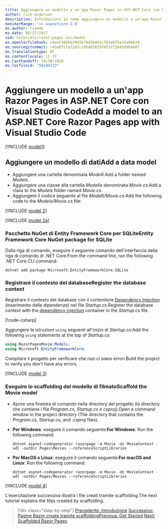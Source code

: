 ```yaml
---
title: Aggiungere un modello a un'app Razor Pages in ASP.NET Core con Visual Studio Code
author: rick-anderson
description: Informazioni su come aggiungere un modello a un'app Razor Pages in ASP.NET Core con Visual Studio Code.
monikerRange: '>= aspnetcore-2.0'
ms.author: riande
ms.date: 08/27/2017
uid: tutorials/razor-pages-vsc/model
ms.openlocfilehash: c4aef369bb3965b70d1b461cf63e6f5a26a00628
ms.sourcegitcommit: c43a6f1fe72d7c2db4b5815fd532f2b45d964e07
ms.translationtype: HT
ms.contentlocale: it-IT
ms.lasthandoff: 10/30/2018
ms.locfileid: "50244723"
---
```

# <a name="add-a-model-to-an-aspnet-core-razor-pages-app-with-visual-studio-code"></a><span data-ttu-id="a9326-103">Aggiungere un modello a un'app Razor Pages in ASP.NET Core con Visual Studio Code</span><span class="sxs-lookup"><span data-stu-id="a9326-103">Add a model to an ASP.NET Core Razor Pages app with Visual Studio Code</span></span>

[!INCLUDE [model1](../../includes/RP/model1.md)]

## <a name="add-a-data-model"></a><span data-ttu-id="a9326-104">Aggiungere un modello di dati</span><span class="sxs-lookup"><span data-stu-id="a9326-104">Add a data model</span></span>

* <span data-ttu-id="a9326-105">Aggiungere una cartella denominata *Modelli*.</span><span class="sxs-lookup"><span data-stu-id="a9326-105">Add a folder named *Models*.</span></span>
* <span data-ttu-id="a9326-106">Aggiungere una classe alla cartella *Modello* denominata *Movie.cs*.</span><span class="sxs-lookup"><span data-stu-id="a9326-106">Add a class to the *Models* folder named *Movie.cs*.</span></span>
* <span data-ttu-id="a9326-107">Aggiungere il codice seguente al file *Modelli/Movie.cs*:</span><span class="sxs-lookup"><span data-stu-id="a9326-107">Add the following code to the *Models/Movie.cs* file:</span></span>

[!INCLUDE [model 2](../../includes/RP/model2.md)]

[!INCLUDE [model 2a](../../includes/RP/model2a.md)]

### <a name="entity-framework-core-nuget-package-for-sqlite"></a><span data-ttu-id="a9326-108">Pacchetto NuGet di Entity Framework Core per SQLite</span><span class="sxs-lookup"><span data-stu-id="a9326-108">Entity Framework Core NuGet package for SQLite</span></span>

<span data-ttu-id="a9326-109">Dalla riga di comando, eseguire il seguente comando dell'interfaccia della riga di comando di .NET Core:</span><span class="sxs-lookup"><span data-stu-id="a9326-109">From the command line, run the following .NET Core CLI command:</span></span>

```console
dotnet add package Microsoft.EntityFrameworkCore.SQLite
```

<a name="reg"></a>

### <a name="register-the-database-context"></a><span data-ttu-id="a9326-110">Registrare il contesto del database</span><span class="sxs-lookup"><span data-stu-id="a9326-110">Register the database context</span></span>

<span data-ttu-id="a9326-111">Registrare il contesto del database con il contenitore [Dependency Injection](xref:fundamentals/dependency-injection) (inserimento delle dipendenze) nel file *Startup.cs*.</span><span class="sxs-lookup"><span data-stu-id="a9326-111">Register the database context with the [dependency injection](xref:fundamentals/dependency-injection) container in the *Startup.cs* file.</span></span>

[!code-csharp[](../../tutorials/razor-pages/razor-pages-start/sample/RazorPagesMovie/Startup.cs?name=snippet_ConfigureServices2&highlight=10-11)]

<span data-ttu-id="a9326-112">Aggiungere le istruzioni `using` seguenti all'inizio di *Startup.cs*:</span><span class="sxs-lookup"><span data-stu-id="a9326-112">Add the following `using` statements at the top of *Startup.cs*:</span></span>

```csharp
using RazorPagesMovie.Models;
using Microsoft.EntityFrameworkCore;
```

<span data-ttu-id="a9326-113">Compilare il progetto per verificare che non ci siano errori.</span><span class="sxs-lookup"><span data-stu-id="a9326-113">Build the project to verify you don't have any errors.</span></span>

[!INCLUDE [model 3](../../includes/RP/model3.md)]

<a name="scaffold"></a>

### <a name="scaffold-the-movie-model"></a><span data-ttu-id="a9326-114">Eseguire lo scaffolding del modello di filmato</span><span class="sxs-lookup"><span data-stu-id="a9326-114">Scaffold the Movie model</span></span>

* <span data-ttu-id="a9326-115">Aprire una finestra di comando nella directory del progetto (la directory che contiene i file *Program.cs*, *Startup.cs* e *csproj*).</span><span class="sxs-lookup"><span data-stu-id="a9326-115">Open a command window in the project directory (The directory that contains the *Program.cs*, *Startup.cs*, and *.csproj* files).</span></span>
* <span data-ttu-id="a9326-116">**Per Windows**: eseguire il comando seguente:</span><span class="sxs-lookup"><span data-stu-id="a9326-116">**For Windows**: Run the following command:</span></span>

  ```console
  dotnet aspnet-codegenerator razorpage -m Movie -dc MovieContext -udl -outDir Pages\Movies --referenceScriptLibraries
  ```

* <span data-ttu-id="a9326-117">**Per MacOS e Linux**: eseguire il comando seguente:</span><span class="sxs-lookup"><span data-stu-id="a9326-117">**For macOS and Linux**: Run the following command:</span></span>

  ```console
  dotnet aspnet-codegenerator razorpage -m Movie -dc MovieContext -udl -outDir Pages/Movies --referenceScriptLibraries
  ```

[!INCLUDE [model 4](../../includes/RP/model4.md)]

<span data-ttu-id="a9326-118">L'esercitazione successiva illustra i file creati tramite scaffolding.</span><span class="sxs-lookup"><span data-stu-id="a9326-118">The next tutorial explains the files created by scaffolding.</span></span>

> [!div class="step-by-step"]
> <span data-ttu-id="a9326-119">[Precedente: Introduzione](xref:tutorials/razor-pages-vsc/razor-pages-start)
> [Successivo: Pagine Razor create tramite scaffolding](xref:tutorials/razor-pages-vsc/page)</span><span class="sxs-lookup"><span data-stu-id="a9326-119">[Previous: Get Started](xref:tutorials/razor-pages-vsc/razor-pages-start)
[Next: Scaffolded Razor Pages](xref:tutorials/razor-pages-vsc/page)</span></span>

